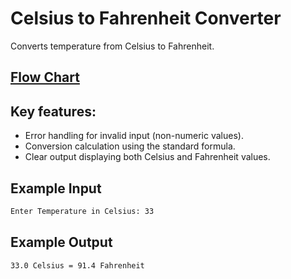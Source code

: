 # Celsius to Fahrenheit Converter

Converts temperature from Celsius to Fahrenheit.

## [Flow Chart](https://github.com/basmajou/python-fundamentals-projects/blob/main/assets/celsius-to-fahrenheit-flowchart.pdf)

## Key features:

- Error handling for invalid input (non-numeric values).
- Conversion calculation using the standard formula.
- Clear output displaying both Celsius and Fahrenheit values.

## Example Input 
```bash
Enter Temperature in Celsius: 33
```
## Example Output 

```bash
33.0 Celsius = 91.4 Fahrenheit
```
